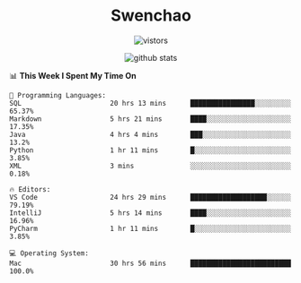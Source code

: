 <h1 align="center">Swenchao</h3>

<p align="center">
  <img src="https://visitor-badge.glitch.me/badge?page_id=Swenchao" alt="vistors" />
</p>

<p align="center">
  <img src="https://github-readme-stats.vercel.app/api?username=Swenchao&count_private=true&show_icons=true&theme=vue-dark&hide_title=true" alt="github stats" />
</p>

<!--START_SECTION:waka-->
📊 **This Week I Spent My Time On** 

```text
💬 Programming Languages: 
SQL                      20 hrs 13 mins      ████████████████░░░░░░░░░   65.37% 
Markdown                 5 hrs 21 mins       ████░░░░░░░░░░░░░░░░░░░░░   17.35% 
Java                     4 hrs 4 mins        ███░░░░░░░░░░░░░░░░░░░░░░   13.2% 
Python                   1 hr 11 mins        █░░░░░░░░░░░░░░░░░░░░░░░░   3.85% 
XML                      3 mins              ░░░░░░░░░░░░░░░░░░░░░░░░░   0.18%

🔥 Editors: 
VS Code                  24 hrs 29 mins      ███████████████████░░░░░░   79.19% 
IntelliJ                 5 hrs 14 mins       ████░░░░░░░░░░░░░░░░░░░░░   16.96% 
PyCharm                  1 hr 11 mins        █░░░░░░░░░░░░░░░░░░░░░░░░   3.85%

💻 Operating System: 
Mac                      30 hrs 56 mins      █████████████████████████   100.0%

```


<!--END_SECTION:waka-->
